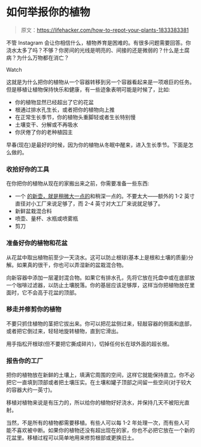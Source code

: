 # 如何举报你的植物

> 原文：<https://lifehacker.com/how-to-repot-your-plants-1833383381>

不管 Instagram 会让你相信什么，植物养育是困难的。有很多问题需要回答。你浇水太多了吗？不够？你房间的光线是明亮的、间接的还是微弱的？什么是土腐病？为什么万物都在消亡？

Watch

这就是为什么把你的植物从一个容器转移到另一个容器看起来是一项艰巨的任务。但是移植让植物保持快乐和健康，有一些迹象表明可能是时候了，比如:

*   你的植物显然已经超出了它的花盆
*   根通过排水孔生长，或者把你的植物向上推
*   在正常生长季节，你的植物头重脚轻或者生长特别慢
*   土壤变干、分解或不再吸水
*   你厌倦了你的老种植园主

早春(现在)是最好的时候，因为你的植物从冬眠中醒来，进入生长季节。下面是怎么做的。

### 收拾好你的工具

在你把你的植物从现在的家搬出来之前，你需要准备一些东西:

*   一个 [的新壶，就是稍微大一点的](https://www.thesill.com/blogs/the-basics/how-to-choose-right-pot-houseplants)和稍深一点的。不要太大——额外的 1-2 英寸直径对小工厂来说足够了，而 2-4 英寸对大工厂来说就足够了。
*   新鲜盆栽混合料
*   喷壶、量杯、水瓶或喷雾瓶
*   剪刀

### 准备好你的植物和花盆

从花盆中取出植物前至少一天浇水。这可以防止根球(基本上是根和土壤的质量)分解。如果真的很干，你也可以弄湿新的盆栽混合物。

向新容器中添加一层灌封混合物。如果它有排水孔，先将它放在托盘中或在底部放一个咖啡过滤器，以防止土壤脱落。你的基层应该足够厚，这样当你把植物放在里面时，它不会高于花盆的顶部。

### 移走并修剪你的植物

不要只抓住植物的茎把它拔出来。你可以把花盆侧过来，轻敲容器的侧面和底部，或者把它倒过来，轻轻地旋转植物，直到它滑出。

用手指松开根球(但不要把它撕成碎片)，切掉任何长在球外面的超长根。

### 报告你的工厂

把你的植物放在新鲜的土壤上，填满它周围的空间，这样它就能保持直立。你不必把它一直填到顶部或者把土壤压实。在土壤和罐子顶部之间留一些空间(对于较大的容器大约一英寸)。

移植对植物来说是有压力的，所以给你的植物好好浇水，并保持几天不被阳光直射。

当然，不是所有的植物都需要移植。有些人可以每 1-2 年处理一次，而有些人可能不喜欢被中断。如果你的植物还没有超出现在的家，你也不必把它放在一个新的花盆里。移植过程可以简单地用来修剪根部或更换旧土。